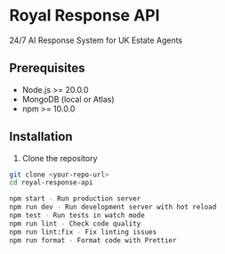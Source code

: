 # Royal Response API

24/7 AI Response System for UK Estate Agents

## Prerequisites

- Node.js >= 20.0.0
- MongoDB (local or Atlas)
- npm >= 10.0.0

## Installation

1. Clone the repository
```bash
git clone <your-repo-url>
cd royal-response-api

npm start - Run production server
npm run dev - Run development server with hot reload
npm test - Run tests in watch mode
npm run lint - Check code quality
npm run lint:fix - Fix linting issues
npm run format - Format code with Prettier
